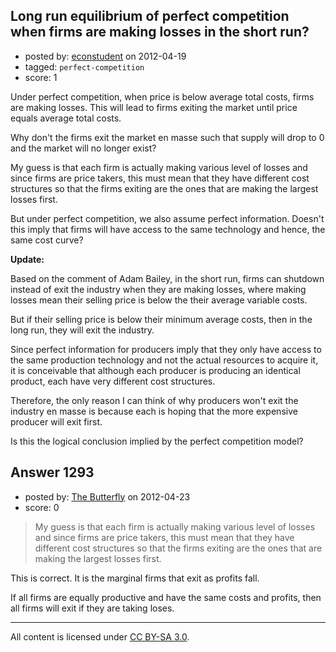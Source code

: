 ## Long run equilibrium of perfect competition when firms are making losses in the short run?

- posted by: [econstudent](https://stackexchange.com/users/-1/860-econstudent) on 2012-04-19
- tagged: `perfect-competition`
- score: 1

Under perfect competition, when price is below average total costs, firms are making losses. This will lead to firms exiting the market until price equals average total costs.

 Why don't the firms exit the market en masse such that supply will drop to 0 and the market will no longer exist?

 My guess is that each firm is actually making various level of losses and since firms are price takers, this must mean that they have different cost structures so that the firms exiting are the ones that are making the largest losses first.

 But under perfect competition, we also assume perfect information. Doesn't this imply that firms will have access to the same technology and hence, the same cost curve?

**Update:**

Based on the comment of Adam Bailey, in the short run, firms can shutdown instead of exit the industry when they are making losses, where making losses mean their selling price is below the their average variable costs.

But if their selling price is below their minimum average costs, then in the long run, they will exit the industry.

Since perfect information for producers imply that they only have access to the same production technology and not the actual resources to acquire it, it is conceivable that although each producer is producing an identical product, each have very different cost structures.

Therefore, the only reason I can think of why producers won't exit the industry en masse is because each is hoping that the more expensive producer will exit first.

Is this the logical conclusion implied by the perfect competition model?


## Answer 1293

- posted by: [The Butterfly](https://stackexchange.com/users/-1/907-the-butterfly) on 2012-04-23
- score: 0

> My guess is that each firm is actually making various level of losses
> and since firms are price takers, this must mean that they have
> different cost structures so that the firms exiting are the ones that
> are making the largest losses first.

This is correct. It is the marginal firms that exit as profits fall.

If all firms are equally productive and have the same costs and profits, then all firms will exit if they are taking loses.



---

All content is licensed under [CC BY-SA 3.0](https://creativecommons.org/licenses/by-sa/3.0/).
